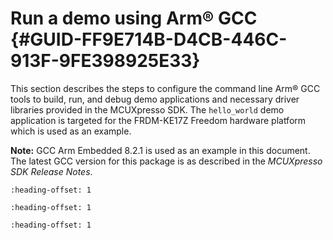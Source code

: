 # Run a demo using Arm® GCC {#GUID-FF9E714B-D4CB-446C-913F-9FE398925E33}

This section describes the steps to configure the command line Arm® GCC tools to build, run, and debug demo applications and necessary driver libraries provided in the MCUXpresso SDK. The `hello_world` demo application is targeted for the FRDM-KE17Z Freedom hardware platform which is used as an example.

**Note:** GCC Arm Embedded 8.2.1 is used as an example in this document. The latest GCC version for this package is as described in the *MCUXpresso SDK Release Notes*.


```{include} ../topics/set_up_toolchain.md
:heading-offset: 1
```

```{include} ../topics/build_an_example_application.md
:heading-offset: 1
```

```{include} ../topics/run_an_example_application.md
:heading-offset: 1
```

